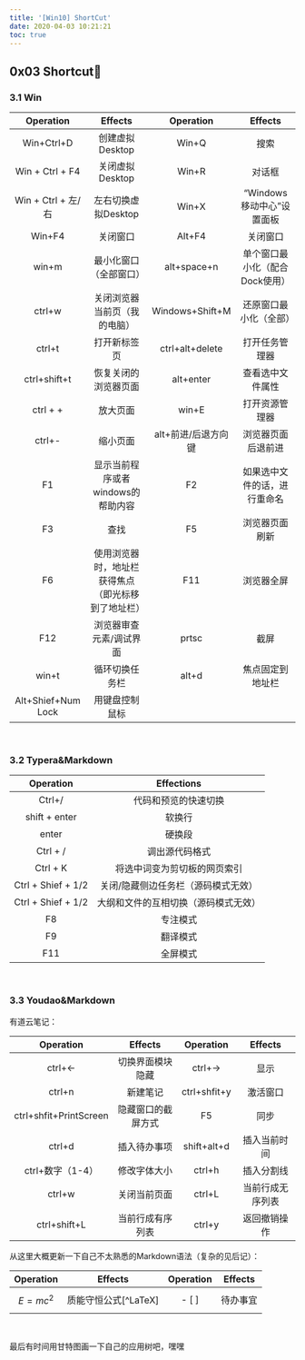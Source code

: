 ```yaml
---
title: '[Win10] ShortCut'
date: 2020-04-03 10:21:21
toc: true
---
```


## 0x03 Shortcut🔧

### 3.1 Win

|     Operation      |                      Effects                       |      Operation      |            Effects             |
| :----------------: | :------------------------------------------------: | :-----------------: | :----------------------------: |
|     Win+Ctrl+D     |                  创建虚拟Desktop                   |        Win+Q        |              搜索              |
|  Win + Ctrl + F4   |                  关闭虚拟Desktop                   |        Win+R        |             对话框             |
| Win + Ctrl + 左/右 |                左右切换虚拟Desktop                 |        Win+X        |   “Windows移动中心”设置面板    |
|       Win+F4       |                      关闭窗口                      |       Alt+F4        |            关闭窗口            |
|       win+m        |               最小化窗口（全部窗口）               |     alt+space+n     | 单个窗口最小化（配合Dock使用） |
|       ctrl+w       |            关闭浏览器当前页（我的电脑）            |   Windows+Shift+M   |     还原窗口最小化（全部）     |
|       ctrl+t       |                    打开新标签页                    |   ctrl+alt+delete   |         打开任务管理器         |
|    ctrl+shift+t    |                恢复关闭的浏览器页面                |      alt+enter      |        查看选中文件属性        |
|      ctrl + +      |                      放大页面                      |        win+E        |         打开资源管理器         |
|       ctrl+-       |                      缩小页面                      | alt+前进/后退方向键 |       浏览器页面后退前进       |
|         F1         |         显示当前程序或者windows的帮助内容          |         F2          |  如果选中文件的话，进行重命名  |
|         F3         |                        查找                        |         F5          |         浏览器页面刷新         |
|         F6         | 使用浏览器时，地址栏获得焦点（即光标移到了地址栏） |         F11         |           浏览器全屏           |
|        F12         |              浏览器审查元素/调试界面               |        prtsc        |              截屏              |
|       win+t        |                   循环切换任务栏                   |        alt+d        |        焦点固定到地址栏        |
| Alt+Shief+Num Lock |                   用键盘控制鼠标                   |                     |                                |

</br>

### 3.2 Typera&Markdown

|     Operation      |              Effections              |
| :----------------: | :----------------------------------: |
|       Ctrl+/       |         代码和预览的快速切换         |
|   shift + enter    |                软换行                |
|       enter        |                硬换段                |
|      Ctrl + /      |            调出源代码格式            |
|      Ctrl + K      |     将选中词变为剪切板的网页索引     |
| Ctrl + Shief + 1/2 | 关闭/隐藏侧边任务栏（源码模式无效）  |
| Ctrl + Shief + 1/2 | 大纲和文件的互相切换（源码模式无效） |
|         F8         |               专注模式               |
|         F9         |               翻译模式               |
|        F11         |               全屏模式               |

</br>

### 3.3 Youdao&Markdown

有道云笔记：

|       Operation        |      Effects       |  Operation   |     Effects      |
| :--------------------: | :----------------: | :----------: | :--------------: |
|         ctrl+←         |  切换界面模块隐藏  |    ctrl+→    |       显示       |
|         ctrl+n         |      新建笔记      | ctrl+shfit+y |     激活窗口     |
| ctrl+shfit+PrintScreen | 隐藏窗口的截屏方式 |      F5      |       同步       |
|         ctrl+d         |    插入待办事项    | shift+alt+d  |   插入当前时间   |
|    ctrl+数字（1-4）    |    修改字体大小    |    ctrl+h    |    插入分割线    |
|         ctrl+w         |    关闭当前页面    |    ctrl+L    | 当前行成无序列表 |
|      ctrl+shift+L      |  当前行成有序列表  |    ctrl+y    |   返回撤销操作   |

从这里大概更新一下自己不太熟悉的Markdown语法（复杂的见后记）：

| Operation  |       Effects        | Operation | Effects  |
| :--------: | :------------------: | :-------: | :------: |
| $$E=mc^2$$ | 质能守恒公式[^LaTeX] |   - [ ]   | 待办事宜 |

</br>

最后有时间用甘特图画一下自己的应用树吧，嘿嘿